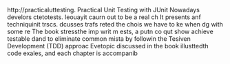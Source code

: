 
http://practicaluttesting.
Practical Unit Testing with JUnit 
Nowadays develors ctetotests. leouayit  caurn out to be a real ch
It presents anf techniquinit  trscs. dcusses trafs reted the chois we have to ke when dg with some re
The book stressthe imp writ m ests, a putn co qut show achieve testable dand to eliminate common mista by followin the Tesiven Development (TDD) approac Evetopic discussed in the book  illusttedth code exales, and each chapter is accompanib













